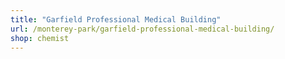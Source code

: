 ```yaml
---
title: "Garfield Professional Medical Building"
url: /monterey-park/garfield-professional-medical-building/
shop: chemist
---
```

